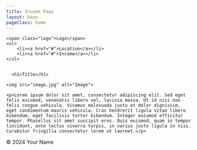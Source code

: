 ```yaml
---
title: Income Page
layout: base
pageClass: home
---
```




    <span class="logo">Logo</span>
    <ul>
        <li><a href="#">Location</a></li>
        <li><a href="#">Income</a></li>
    </ul>

  
      <h1>Title</h1>

    <img src="image.jpg" alt="Image">
 
    <p>Lorem ipsum dolor sit amet, consectetur adipiscing elit. Sed eget felis euismod, venenatis libero vel, lacinia massa. Ut id nisi non felis congue vehicula. Vivamus malesuada justo et dolor dignissim, eget condimentum mauris vehicula. Cras hendrerit ligula vitae libero bibendum, eget facilisis tortor bibendum. Integer euismod efficitur tempor. Phasellus sit amet suscipit eros. Duis euismod, quam in tempor tincidunt, ante lectus viverra turpis, in varius justo ligula in nisi. Curabitur fringilla consectetur lorem ut laoreet.</p>

        
 <footer>
        <p>&copy; 2024 Your Name</p>
  </footer>